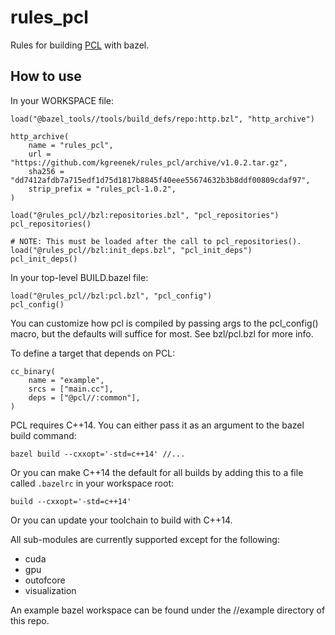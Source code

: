 # rules_pcl

Rules for building [PCL](https://github.com/PointCloudLibrary/pcl) with bazel.


## How to use

In your WORKSPACE file:

```
load("@bazel_tools//tools/build_defs/repo:http.bzl", "http_archive")

http_archive(
    name = "rules_pcl",
    url = "https://github.com/kgreenek/rules_pcl/archive/v1.0.2.tar.gz",
    sha256 = "dd7412afdb7a715edf1d75d1817b8845f40eee55674632b3b8ddf00809cdaf97",
    strip_prefix = "rules_pcl-1.0.2",
)

load("@rules_pcl//bzl:repositories.bzl", "pcl_repositories")
pcl_repositories()

# NOTE: This must be loaded after the call to pcl_repositories().
load("@rules_pcl//bzl:init_deps.bzl", "pcl_init_deps")
pcl_init_deps()
```

In your top-level BUILD.bazel file:

```
load("@rules_pcl//bzl:pcl.bzl", "pcl_config")
pcl_config()
```

You can customize how pcl is compiled by passing args to the pcl_config() macro, but the defaults
will suffice for most. See bzl/pcl.bzl for more info.

To define a target that depends on PCL:

```
cc_binary(
    name = "example",
    srcs = ["main.cc"],
    deps = ["@pcl//:common"],
)
```

PCL requires C++14. You can either pass it as an argument to the bazel build command:

```
bazel build --cxxopt='-std=c++14' //...
```

Or you can make C++14 the default for all builds by adding this to a file called `.bazelrc` in your
workspace root:

```
build --cxxopt='-std=c++14'
```

Or you can update your toolchain to build with C++14.

All sub-modules are currently supported except for the following:
* cuda
* gpu
* outofcore
* visualization

An example bazel workspace can be found under the //example directory of this repo.
